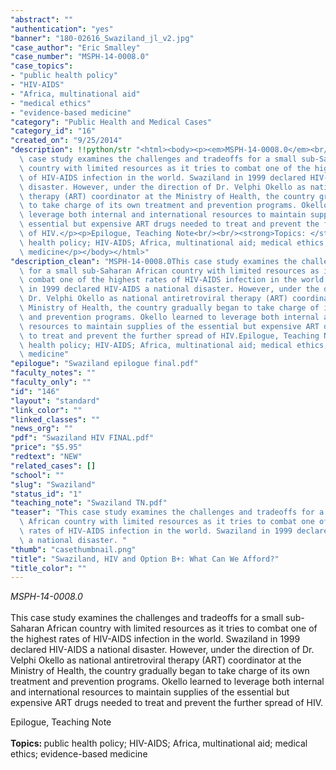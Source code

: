 ```yaml
---
"abstract": ""
"authentication": "yes"
"banner": "180-02616_Swaziland_jl_v2.jpg"
"case_author": "Eric Smalley"
"case_number": "MSPH-14-0008.0"
"case_topics":
- "public health policy"
- "HIV-AIDS"
- "Africa, multinational aid"
- "medical ethics"
- "evidence-based medicine"
"category": "Public Health and Medical Cases"
"category_id": "16"
"created_on": "9/25/2014"
"description": !!python/str "<html><body><p><em>MSPH-14-0008.0</em><br/><br/>This\
  \ case study examines the challenges and tradeoffs for a small sub-Saharan African\
  \ country with limited resources as it tries to combat one of the highest rates\
  \ of HIV-AIDS infection in the world. Swaziland in 1999 declared HIV-AIDS a national\
  \ disaster. However, under the direction of Dr. Velphi Okello as national antiretroviral\
  \ therapy (ART) coordinator at the Ministry of Health, the country gradually began\
  \ to take charge of its own treatment and prevention programs. Okello learned to\
  \ leverage both internal and international resources to maintain supplies of the\
  \ essential but expensive ART drugs needed to treat and prevent the further spread\
  \ of HIV.</p><p>Epilogue, Teaching Note<br/><br/><strong>Topics: </strong>public\
  \ health policy; HIV-AIDS; Africa, multinational aid; medical ethics; evidence-based\
  \ medicine</p></body></html>"
"description_clean": "MSPH-14-0008.0This case study examines the challenges and tradeoffs\
  \ for a small sub-Saharan African country with limited resources as it tries to\
  \ combat one of the highest rates of HIV-AIDS infection in the world. Swaziland\
  \ in 1999 declared HIV-AIDS a national disaster. However, under the direction of\
  \ Dr. Velphi Okello as national antiretroviral therapy (ART) coordinator at the\
  \ Ministry of Health, the country gradually began to take charge of its own treatment\
  \ and prevention programs. Okello learned to leverage both internal and international\
  \ resources to maintain supplies of the essential but expensive ART drugs needed\
  \ to treat and prevent the further spread of HIV.Epilogue, Teaching NoteTopics: public\
  \ health policy; HIV-AIDS; Africa, multinational aid; medical ethics; evidence-based\
  \ medicine"
"epilogue": "Swaziland epilogue final.pdf"
"faculty_notes": ""
"faculty_only": ""
"id": "146"
"layout": "standard"
"link_color": ""
"linked_classes": ""
"news_org": ""
"pdf": "Swaziland HIV FINAL.pdf"
"price": "$5.95"
"redtext": "NEW"
"related_cases": []
"school": ""
"slug": "Swaziland"
"status_id": "1"
"teaching_note": "Swaziland TN.pdf"
"teaser": "This case study examines the challenges and tradeoffs for a small sub-Saharan\
  \ African country with limited resources as it tries to combat one of the highest\
  \ rates of HIV-AIDS infection in the world. Swaziland in 1999 declared HIV-AIDS\
  \ a national disaster. "
"thumb": "casethumbnail.png"
"title": "Swaziland, HIV and Option B+: What Can We Afford?"
"title_color": ""
---
```

<html><body><p><em>MSPH-14-0008.0</em><br/><br/>This case study examines the challenges and tradeoffs for a small sub-Saharan African country with limited resources as it tries to combat one of the highest rates of HIV-AIDS infection in the world. Swaziland in 1999 declared HIV-AIDS a national disaster. However, under the direction of Dr. Velphi Okello as national antiretroviral therapy (ART) coordinator at the Ministry of Health, the country gradually began to take charge of its own treatment and prevention programs. Okello learned to leverage both internal and international resources to maintain supplies of the essential but expensive ART drugs needed to treat and prevent the further spread of HIV.</p><p>Epilogue, Teaching Note<br/><br/><strong>Topics: </strong>public health policy; HIV-AIDS; Africa, multinational aid; medical ethics; evidence-based medicine</p></body></html>
